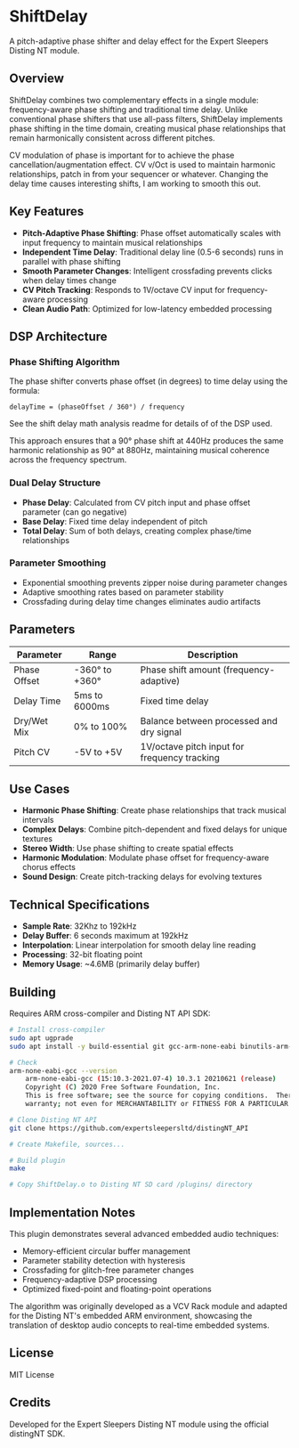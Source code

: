 # ShiftDelay

A pitch-adaptive phase shifter and delay effect for the Expert Sleepers Disting NT module.

## Overview

ShiftDelay combines two complementary effects in a single module: frequency-aware phase shifting and traditional time delay. Unlike conventional phase shifters that use all-pass filters, ShiftDelay implements phase shifting in the time domain, creating musical phase relationships that remain harmonically consistent across different pitches.

CV modulation of phase is important for to achieve the phase cancellation/augmentation effect. 
CV v/Oct is used to maintain harmonic relationships, patch in from your sequencer or whatever.
Changing the delay time causes interesting shifts, I am working to smooth this out.

## Key Features

- **Pitch-Adaptive Phase Shifting**: Phase offset automatically scales with input frequency to maintain musical relationships
- **Independent Time Delay**: Traditional delay line (0.5-6 seconds) runs in parallel with phase shifting
- **Smooth Parameter Changes**: Intelligent crossfading prevents clicks when delay times change
- **CV Pitch Tracking**: Responds to 1V/octave CV input for frequency-aware processing
- **Clean Audio Path**: Optimized for low-latency embedded processing

## DSP Architecture

### Phase Shifting Algorithm
The phase shifter converts phase offset (in degrees) to time delay using the formula:
```
delayTime = (phaseOffset / 360°) / frequency
```
See the shift delay math analysis readme for details of of the DSP used.

This approach ensures that a 90° phase shift at 440Hz produces the same harmonic relationship as 90° at 880Hz, maintaining musical coherence across the frequency spectrum.

### Dual Delay Structure
- **Phase Delay**: Calculated from CV pitch input and phase offset parameter (can go negative)
- **Base Delay**: Fixed time delay independent of pitch
- **Total Delay**: Sum of both delays, creating complex phase/time relationships

### Parameter Smoothing
- Exponential smoothing prevents zipper noise during parameter changes
- Adaptive smoothing rates based on parameter stability
- Crossfading during delay time changes eliminates audio artifacts

## Parameters

| Parameter | Range | Description |
|-----------|-------|-------------|
| Phase Offset | -360° to +360° | Phase shift amount (frequency-adaptive) |
| Delay Time | 5ms to 6000ms | Fixed time delay |
| Dry/Wet Mix | 0% to 100% | Balance between processed and dry signal |
| Pitch CV | -5V to +5V | 1V/octave pitch input for frequency tracking |

## Use Cases

- **Harmonic Phase Shifting**: Create phase relationships that track musical intervals
- **Complex Delays**: Combine pitch-dependent and fixed delays for unique textures
- **Stereo Width**: Use phase shifting to create spatial effects
- **Harmonic Modulation**: Modulate phase offset for frequency-aware chorus effects
- **Sound Design**: Create pitch-tracking delays for evolving textures

## Technical Specifications

- **Sample Rate**: 32Khz to 192kHz
- **Delay Buffer**: 6 seconds maximum at 192kHz
- **Interpolation**: Linear interpolation for smooth delay line reading
- **Processing**: 32-bit floating point
- **Memory Usage**: ~4.6MB (primarily delay buffer)

## Building

Requires ARM cross-compiler and Disting NT API SDK:

```bash
# Install cross-compiler
sudo apt ugprade
sudo apt install -y build-essential git gcc-arm-none-eabi binutils-arm-none-eabi

# Check
arm-none-eabi-gcc --version
    arm-none-eabi-gcc (15:10.3-2021.07-4) 10.3.1 20210621 (release)
    Copyright (C) 2020 Free Software Foundation, Inc.
    This is free software; see the source for copying conditions.  There is NO
    warranty; not even for MERCHANTABILITY or FITNESS FOR A PARTICULAR PURPOSE.

# Clone Disting NT API
git clone https://github.com/expertsleepersltd/distingNT_API

# Create Makefile, sources...

# Build plugin
make

# Copy ShiftDelay.o to Disting NT SD card /plugins/ directory
```

## Implementation Notes

This plugin demonstrates several advanced embedded audio techniques:
- Memory-efficient circular buffer management
- Parameter stability detection with hysteresis
- Crossfading for glitch-free parameter changes
- Frequency-adaptive DSP processing
- Optimized fixed-point and floating-point operations

The algorithm was originally developed as a VCV Rack module and adapted for the Disting NT's embedded ARM environment, showcasing the translation of desktop audio concepts to real-time embedded systems.

## License

MIT License

## Credits

Developed for the Expert Sleepers Disting NT module using the official distingNT SDK.
